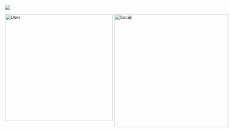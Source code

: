 ![](https://komarev.com/ghpvc/?username=mmichaell23&abbreviated=true&color=red&label=Profile+Views)

<div style="display: flex; align-items: flex-start;">
    <img align="left" src="https://gist.githubusercontent.com/mmichaell23/f524a2d6fd8fe8f64690adc5bf83e514/raw/510043100128302b787f5eec0881c90659363166/user.svg" alt="User" width="350">
    <img align="right" src="https://raw.githubusercontent.com/gist/mmichaell23/f524a2d6fd8fe8f64690adc5bf83e514/raw/6c13605fbf0b2f6a815fa160b2f001037471287f/social.svg" alt="Social" width="370">
</div>
